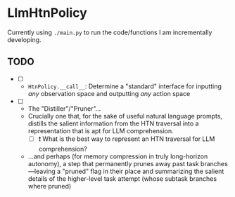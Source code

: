# LlmHtnPolicy

Currently using `./main.py` to run the code/functions I am incrementally developing.

## TODO

- [ ] - `HtnPolicy.__call__`: Determine a "standard" interface for inputting _any_ observation space and outputting _any_ action space
- [ ] - The "Distiller"/"Pruner"...
  - Crucially one that, for the sake of useful natural language prompts, distills the salient information from the HTN traversal into a representation that is apt for LLM comprehension.
    - [ ] ❗ What is the best way to represent an HTN traversal for LLM comprehension?
  - ...and perhaps (for memory compression in truly long-horizon autonomy), a step that permanently prunes away past task branches—leaving a "pruned" flag in their place and summarizing the salient details of the higher-level task attempt (whose subtask branches where pruned)
